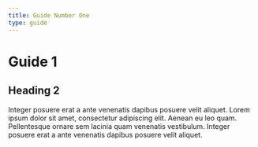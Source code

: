 ```yaml
---
title: Guide Number One
type: guide
---
```


# Guide 1

## Heading 2

Integer posuere erat a ante venenatis dapibus posuere velit aliquet. Lorem ipsum dolor sit amet, consectetur adipiscing elit. Aenean eu leo quam. Pellentesque ornare sem lacinia quam venenatis vestibulum. Integer posuere erat a ante venenatis dapibus posuere velit aliquet.

